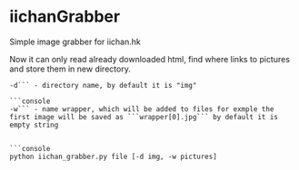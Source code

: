 # iichanGrabber
Simple image grabber for iichan.hk

Now it can only read already downloaded html, find where links to pictures and store them in new directory.

```console
-d``` - directory name, by default it is "img"

```console
-w``` - name wrapper, which will be added to files for exmple the first image will be saved as ```wrapper[0].jpg``` by default it is empty string


```console
python iichan_grabber.py file [-d img, -w pictures]
```

